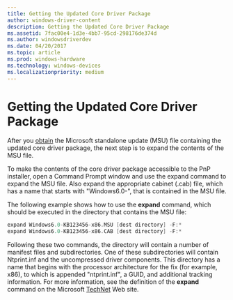 ```yaml
---
title: Getting the Updated Core Driver Package
author: windows-driver-content
description: Getting the Updated Core Driver Package
ms.assetid: 7fac00e4-1d3e-4bb7-95cd-298176de374d
ms.author: windowsdriverdev
ms.date: 04/20/2017
ms.topic: article
ms.prod: windows-hardware
ms.technology: windows-devices
ms.localizationpriority: medium
---
```


# Getting the Updated Core Driver Package


After you [obtain](constructing-a-package-aware-driver-with-updated-core-drivers.md) the Microsoft standalone update (MSU) file containing the updated core driver package, the next step is to expand the contents of the MSU file.

To make the contents of the core driver package accessible to the PnP installer, open a Command Prompt window and use the expand command to expand the MSU file. Also expand the appropriate cabinet (.cab) file, which has a name that starts with "Windows6.0-", that is contained in the MSU file.

The following example shows how to use the **expand** command, which should be executed in the directory that contains the MSU file:

```cpp
expand Windows6.0-KB123456-x86.MSU [dest directory] -F:*
expand Windows6.0-KB123456-x86.CAB [dest directory] -F:*
```

Following these two commands, the directory will contain a number of manifest files and subdirectories. One of these subdirectories will contain Ntprint.inf and the uncompressed driver components. This directory has a name that begins with the processor architecture for the fix (for example, x86), to which is appended "ntprint.inf", a GUID, and additional tracking information. For more information, see the definition of the **expand** command on the Microsoft [TechNet](http://go.microsoft.com/fwlink/p/?linkid=122164) Web site.

 

 




